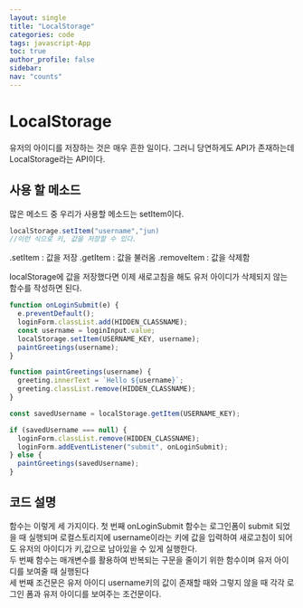 ```yaml
---
layout: single
title: "LocalStorage"
categories: code
tags: javascript-App
toc: true
author_profile: false
sidebar:
nav: "counts"
---
```


# LocalStorage

유저의 아이디를 저장하는 것은 매우 흔한 일이다.
그러니 당연하게도 API가 존재하는데
LocalStorage라는 API이다.

## 사용 할 메소드

많은 메소드 중 우리가 사용할 메소드는 setItem이다.

```javascript
localStorage.setItem("username","jun)
//이런 식으로 키, 값을 저장할 수 있다.
```

.setItem : 값을 저장
.getItem : 값을 불러옴
.removeItem : 값을 삭제함

localStorage에 값을 저장했다면
이제 새로고침을 해도 유저 아이디가 삭제되지 않는 함수를 작성하면 된다.

```javascript
function onLoginSubmit(e) {
  e.preventDefault();
  loginForm.classList.add(HIDDEN_CLASSNAME);
  const username = loginInput.value;
  localStorage.setItem(USERNAME_KEY, username);
  paintGreetings(username);
}

function paintGreetings(username) {
  greeting.innerText = `Hello ${username}`;
  greeting.classList.remove(HIDDEN_CLASSNAME);
}

const savedUsername = localStorage.getItem(USERNAME_KEY);

if (savedUsername === null) {
  loginForm.classList.remove(HIDDEN_CLASSNAME);
  loginForm.addEventListener("submit", onLoginSubmit);
} else {
  paintGreetings(savedUsername);
}
```

## 코드 설명

함수는 이렇게 세 가지이다.
첫 번째 onLoginSubmit 함수는 로그인폼이 submit 되었을 때 실행되며 로컬스토리지에
username이라는 키에 값을 입력하여
새로고침이 되어도 유저의 아이디가 키,값으로 남아있을 수 있게 실행한다.
<br>
두 번째 함수는
매개변수를 활용하여
반복되는 구문을 줄이기 위한 함수이며
유저 아이디를 보여줄 때 실행된다
<br>
세 번째 조건문은
유저 아이디 username키의 값이 존재할 때와 그렇지 않을 때
각각 로그인 폼과 유저 아이디를 보여주는 조건문이다.
